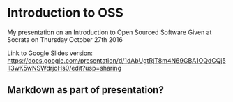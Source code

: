 # Introduction to OSS 

My presentation on an Introduction to Open Sourced Software 
Given at Socrata on Thursday October 27th 2016

Link to Google Slides version: https://docs.google.com/presentation/d/1dAbUgtRjT8m4N69GBA1OQdCQj5II3wK5wNSWdrjoHs0/edit?usp=sharing



## Markdown as part of presentation?